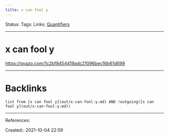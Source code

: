 ```yaml
---
title: x can fool y
---
```

Status: 
Tags: 
Links: [Quantifiers](out/quantifiers.md)
___
# x can fool y
https://gyazo.com/1c2bf8454419adc21096bec16b61d699
___
# Backlinks
```dataview
list from [x can fool y](out/x-can-fool-y.md) AND !outgoing([x can fool y](out/x-can-fool-y.md))
```
___
References:

Created:: 2021-10-04 22:59
